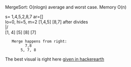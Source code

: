 MergeSort: O(nlogn) average and worst case. Memory O(n)

s= 1,4,5,2,8,7   ar=[]  
   lo=0, hi=5, m=2
       [1,4,5]  [8,7]   after divides  
                      \|/  
       [1, 4] [5]   [8] [7]  
       
       Merge happens from right:
             7,8
           5, 7, 8  
         
   The best visual is right here [given in hackerearth](https://www.hackerearth.com/practice/algorithms/sorting/merge-sort/tutorial/) 
       
                       
